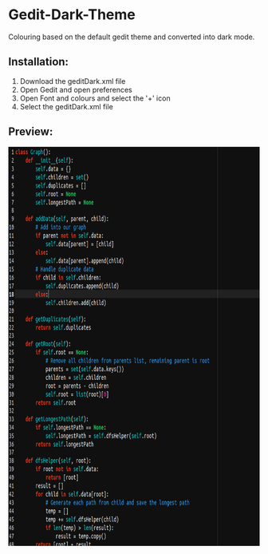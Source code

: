 # Gedit-Dark-Theme
Colouring based on the default gedit theme and converted into dark mode.

## Installation:

1. Download the geditDark.xml file
2. Open Gedit and open preferences
3. Open Font and colours and select the '+' icon
4. Select the geditDark.xml file

## Preview:

<img src="https://raw.githubusercontent.com/sseanik/Gedit-Dark-Theme/master/previewTheme.png" width="800" height="800">
